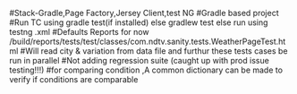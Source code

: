 #Stack-Gradle,Page Factory,Jersey Client,test NG
#Gradle based project
#Run TC using gradle test(if installed) else gradlew test else run using testng .xml
#Defaults Reports for now
/build/reports/tests/test/classes/com.ndtv.sanity.tests.WeatherPageTest.html
#Will read city & variation  from data file and furthur these tests cases be run in parallel
#Not adding regression suite (caught up with prod issue testing!!!)
#for comparing condition ,A common dictionary can be made to verify if conditions are comparable

